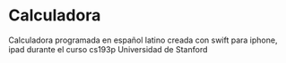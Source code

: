 # Calculadora
Calculadora programada en español latino creada con swift para iphone, ipad durante el curso cs193p Universidad de Stanford
